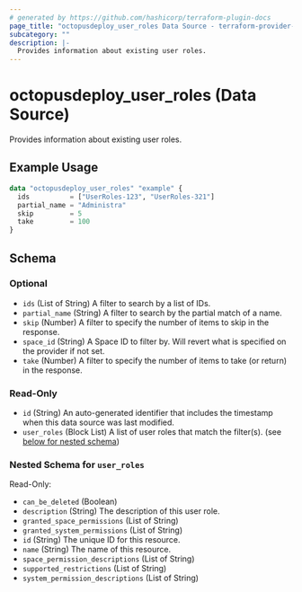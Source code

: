 ```yaml
---
# generated by https://github.com/hashicorp/terraform-plugin-docs
page_title: "octopusdeploy_user_roles Data Source - terraform-provider-octopusdeploy"
subcategory: ""
description: |-
  Provides information about existing user roles.
---
```


# octopusdeploy_user_roles (Data Source)

Provides information about existing user roles.

## Example Usage

```terraform
data "octopusdeploy_user_roles" "example" {
  ids          = ["UserRoles-123", "UserRoles-321"]
  partial_name = "Administra"
  skip         = 5
  take         = 100
}
```

<!-- schema generated by tfplugindocs -->
## Schema

### Optional

- `ids` (List of String) A filter to search by a list of IDs.
- `partial_name` (String) A filter to search by the partial match of a name.
- `skip` (Number) A filter to specify the number of items to skip in the response.
- `space_id` (String) A Space ID to filter by. Will revert what is specified on the provider if not set.
- `take` (Number) A filter to specify the number of items to take (or return) in the response.

### Read-Only

- `id` (String) An auto-generated identifier that includes the timestamp when this data source was last modified.
- `user_roles` (Block List) A list of user roles that match the filter(s). (see [below for nested schema](#nestedblock--user_roles))

<a id="nestedblock--user_roles"></a>
### Nested Schema for `user_roles`

Read-Only:

- `can_be_deleted` (Boolean)
- `description` (String) The description of this user role.
- `granted_space_permissions` (List of String)
- `granted_system_permissions` (List of String)
- `id` (String) The unique ID for this resource.
- `name` (String) The name of this resource.
- `space_permission_descriptions` (List of String)
- `supported_restrictions` (List of String)
- `system_permission_descriptions` (List of String)


